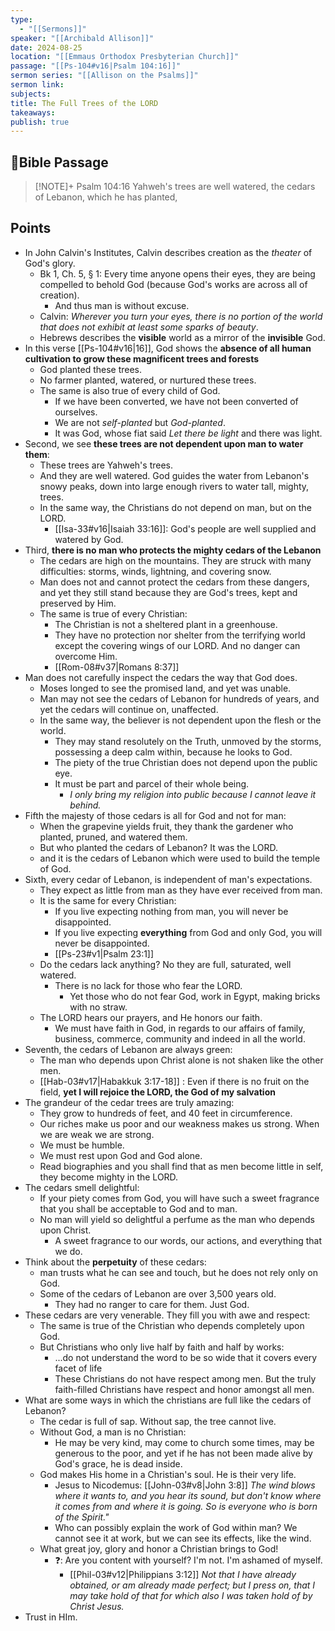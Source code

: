 ```yaml
---
type:
  - "[[Sermons]]"
speaker: "[[Archibald Allison]]"
date: 2024-08-25
location: "[[Emmaus Orthodox Presbyterian Church]]"
passage: "[[Ps-104#v16|Psalm 104:16]]"
sermon series: "[[Allison on the Psalms]]"
sermon link: 
subjects: 
title: The Full Trees of the LORD
takeaways: 
publish: true
---
```

## 📖Bible Passage
>[!NOTE]+ Psalm 104:16
>Yahweh's trees are well watered, the cedars of Lebanon, which he has planted, 

## Points

- In John Calvin's Institutes, Calvin describes creation as the *theater* of God's glory. 
	- Bk 1, Ch. 5, § 1: Every time anyone opens their eyes, they are being compelled to behold God (because God's works are across all of creation). 
		- And thus man is without excuse. 
	- Calvin: *Wherever you turn your eyes, there is no portion of the world that does not exhibit at least some sparks of beauty*. 
	- Hebrews describes the **visible** world as a mirror of the **invisible** God. 
- In this verse [[Ps-104#v16|16]], God shows the **absence of all human cultivation to grow these magnificent trees and forests**
	- God planted these trees. 
	- No farmer planted, watered, or nurtured these trees.
	- The same is also true of every child of God. 
		- If we have been converted, we have not been converted of ourselves. 
		- We are not *self-planted* but *God-planted*. 
		- It was God, whose fiat said *Let there be light* and there was light. 
- Second, we see **these trees are not dependent upon man to water them**: 
	- These trees are Yahweh's trees. 
	- And they are well watered. God guides the water from Lebanon's snowy peaks, down into large enough rivers to water tall, mighty, trees. 
	- In the same way, the Christians do not depend on man, but on the LORD. 
		- [[Isa-33#v16|Isaiah 33:16]]: God's people are well supplied and watered by God. 
- Third, **there is no man who protects the mighty cedars of the Lebanon**
	- The cedars are high on the mountains. They are struck with many difficulties: storms, winds, lightning, and covering snow. 
	- Man does not and cannot protect the cedars from these dangers, and yet they still stand because they are God's trees, kept and preserved by Him. 
	- The same is true of every Christian: 
		- The Christian is not a sheltered plant in a greenhouse. 
		- They have no protection nor shelter from the terrifying world except the covering wings of our LORD. And no danger can overcome Him. 
		- [[Rom-08#v37|Romans 8:37]] 
- Man does not carefully inspect the cedars the way that God does. 
	- Moses longed to see the promised land, and yet was unable. 
	- Man may not see the cedars of Lebanon for hundreds of years, and yet the cedars will continue on, unaffected. 
	- In the same way, the believer is not dependent upon the flesh or the world. 
		- They may stand resolutely on the Truth, unmoved by the storms, possessing a deep calm within, because he looks to God. 
		- The piety of the true Christian does not depend upon the public eye. 
		- It must be part and parcel of their whole being. 
			- *I only bring my religion into public because I cannot leave it behind.*
- Fifth the majesty of those cedars is all for God and not for man: 
	- When the grapevine yields fruit, they thank the gardener who planted, pruned, and watered them. 
	- But who planted the cedars of Lebanon? It was the LORD. 
	- and it is the cedars of Lebanon which were used to build the temple of God. 
- Sixth, every cedar of Lebanon, is independent of man's expectations. 
	- They expect as little from man as they have ever received from man. 
	- It is the same for every Christian: 
		- If you live expecting nothing from man, you will never be disappointed.
		- If you live expecting **everything** from God and only God, you will never be disappointed.
		- [[Ps-23#v1|Psalm 23:1]]
	- Do the cedars lack anything? No they are full, saturated, well watered. 
		- There is no lack for those who fear the LORD. 
			- Yet those who do not fear God, work in Egypt, making bricks with no straw. 
	- The LORD hears our prayers, and He honors our faith. 
		- We must have faith in God, in regards to our affairs of family, business, commerce, community and indeed in all the world. 
- Seventh, the cedars of Lebanon are always green: 
	- The man who depends upon Christ alone is not shaken like the other men. 
	- [[Hab-03#v17|Habakkuk 3:17-18]] : Even if there is no fruit on the field, **yet I will rejoice the LORD, the God of my salvation** 
- The grandeur of the cedar trees are truly amazing: 
	- They grow to hundreds of feet, and 40 feet in circumference. 
	- Our riches make us poor and our weakness makes us strong. When we are weak we are strong. 
	- We must be humble. 
	- We must rest upon God and God alone. 
	- Read biographies and you shall find that as men become little in self, they become mighty in the LORD. 
- The cedars smell delightful: 
	- If your piety comes from God, you will have such a sweet fragrance that you shall be acceptable to God and to man. 
	- No man will yield so delightful a perfume as the man who depends upon Christ. 
		- A sweet fragrance to our words, our actions, and everything that we do. 
- Think about the **perpetuity** of these cedars: 
	- man trusts what he can see and touch, but he does not rely only on God. 
	- Some of the cedars of Lebanon are over 3,500 years old. 
		- They had no ranger to care for them. Just God. 
- These cedars are very venerable. They fill you with awe and respect: 
	- The same is true of the Christian who depends completely upon God. 
	- But Christians who only live half by faith and half by works: 
		- ...do not understand the word to be so wide that it covers every facet of life
		- These Christians do not have respect among men. But the truly faith-filled Christians have respect and honor amongst all men. 
- What are some ways in which the christians are full like the cedars of Lebanon? 
	- The cedar is full of sap. Without sap, the tree cannot live. 
	- Without God, a man is no Christian: 
		- He may be very kind, may come to church some times, may be generous to the poor, and yet if he has not been made alive by God's grace, he is dead inside. 
	- God makes His home in a Christian's soul. He is their very life. 
		- Jesus to Nicodemus: [[John-03#v8|John 3:8]] *The wind blows where it wants to, and you hear its sound, but don't know where it comes from and where it is going. So is everyone who is born of the Spirit."* 
		- Who can possibly explain the work of God within man? We cannot see it at work, but we can see its effects, like the wind. 
	- What great joy, glory and honor a Christian brings to God!
		- ❓: Are you content with yourself? I'm not. I'm ashamed of myself. 
			- [[Phil-03#v12|Philippians 3:12]] *Not that I have already obtained, or am already made perfect; but I press on, that I may take hold of that for which also I was taken hold of by Christ Jesus.*
- Trust in HIm. 
